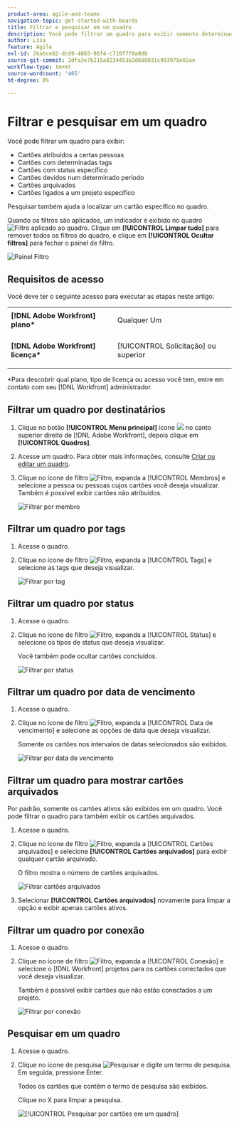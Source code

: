 ```yaml
---
product-area: agile-and-teams
navigation-topic: get-started-with-boards
title: Filtrar e pesquisar em um quadro
description: Você pode filtrar um quadro para exibir somente determinados cartões.
author: Lisa
feature: Agile
exl-id: 26abce82-dcd9-4865-96f4-c710f7f0a0d8
source-git-commit: 2dfa3e7b215a8234453b2d688031c993978e02ae
workflow-type: tm+mt
source-wordcount: '465'
ht-degree: 0%

---
```


# Filtrar e pesquisar em um quadro

Você pode filtrar um quadro para exibir:

* Cartões atribuídos a certas pessoas
* Cartões com determinadas tags
* Cartões com status específico
* Cartões devidos num determinado período
* Cartões arquivados
* Cartões ligados a um projeto específico

Pesquisar também ajuda a localizar um cartão específico no quadro.

Quando os filtros são aplicados, um indicador é exibido no quadro ![Filtro aplicado ao quadro](assets/boards-filterapplied-30x30.png). Clique em **[!UICONTROL Limpar tudo]** para remover todos os filtros do quadro, e clique em **[!UICONTROL Ocultar filtros]** para fechar o painel de filtro.

![Painel Filtro](assets/boards-all-filters-collapsed-1022.png)

## Requisitos de acesso

Você deve ter o seguinte acesso para executar as etapas neste artigo:

<table style="table-layout:auto"> 
 <col> 
 <col> 
 <tbody> 
  <tr> 
   <td role="rowheader"><strong>[!DNL Adobe Workfront] plano*</strong></td> 
   <td> <p>Qualquer Um</p> </td> 
  </tr> 
  <tr> 
   <td role="rowheader"><strong>[!DNL Adobe Workfront] licença*</strong></td> 
   <td> <p>[!UICONTROL Solicitação] ou superior</p> </td> 
  </tr> 
 </tbody> 
</table>

&#42;Para descobrir qual plano, tipo de licença ou acesso você tem, entre em contato com seu [!DNL Workfront] administrador.

## Filtrar um quadro por destinatários

1. Clique no botão **[!UICONTROL Menu principal]** ícone ![](assets/main-menu-icon.png) no canto superior direito de [!DNL Adobe Workfront], depois clique em **[!UICONTROL Quadros]**.
1. Acesse um quadro. Para obter mais informações, consulte [Criar ou editar um quadro](../../agile/get-started-with-boards/create-edit-board.md).
1. Clique no ícone de filtro ![Filtro](assets/filter-icon-spectrum-25x25.png), expanda a [!UICONTROL Membros] e selecione a pessoa ou pessoas cujos cartões você deseja visualizar. Também é possível exibir cartões não atribuídos.

   ![Filtrar por membro](assets/boards-filter-by-assignees-0822.png)

## Filtrar um quadro por tags

1. Acesse o quadro.
1. Clique no ícone de filtro ![Filtro](assets/filter-icon-spectrum-25x25.png), expanda a [!UICONTROL Tags] e selecione as tags que deseja visualizar.

   ![Filtrar por tag](assets/boards-filter-by-tags-0822.png)

## Filtrar um quadro por status

1. Acesse o quadro.
1. Clique no ícone de filtro ![Filtro](assets/filter-icon-spectrum-25x25.png), expanda a [!UICONTROL Status] e selecione os tipos de status que deseja visualizar.

   Você também pode ocultar cartões concluídos.

   ![Filtrar por status](assets/boards-filter-by-status-0822.png)

## Filtrar um quadro por data de vencimento

1. Acesse o quadro.
1. Clique no ícone de filtro ![Filtro](assets/filter-icon-spectrum-25x25.png), expanda a [!UICONTROL Data de vencimento] e selecione as opções de data que deseja visualizar.

   Somente os cartões nos intervalos de datas selecionados são exibidos.

   ![Filtrar por data de vencimento](assets/boards-filter-by-due-date-0822.png)

## Filtrar um quadro para mostrar cartões arquivados

Por padrão, somente os cartões ativos são exibidos em um quadro. Você pode filtrar o quadro para também exibir os cartões arquivados.

1. Acesse o quadro.
1. Clique no ícone de filtro ![Filtro](assets/filter-icon-spectrum-25x25.png), expanda a [!UICONTROL Cartões arquivados] e selecione **[!UICONTROL Cartões arquivados]** para exibir qualquer cartão arquivado.

   O filtro mostra o número de cartões arquivados.

   ![Filtrar cartões arquivados](assets/boards-filter-by-archived-cards_0822.png)

1. Selecionar **[!UICONTROL Cartões arquivados]** novamente para limpar a opção e exibir apenas cartões ativos.

## Filtrar um quadro por conexão

1. Acesse o quadro.
1. Clique no ícone de filtro ![Filtro](assets/filter-icon-spectrum-25x25.png), expanda a [!UICONTROL Conexão] e selecione o [!DNL Workfront] projetos para os cartões conectados que você deseja visualizar.

   Também é possível exibir cartões que não estão conectados a um projeto.

   ![Filtrar por conexão](assets/boards-filter-by-connection.png)

## Pesquisar em um quadro

1. Acesse o quadro.
1. Clique no ícone de pesquisa ![Pesquisar](assets/search-icon.png) e digite um termo de pesquisa. Em seguida, pressione Enter.

   Todos os cartões que contêm o termo de pesquisa são exibidos.

   Clique no X para limpar a pesquisa.

   ![[!UICONTROL Pesquisar por cartões em um quadro]](assets/boards-searchbox.png)
